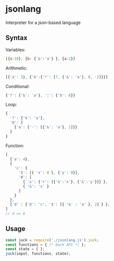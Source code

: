 # jsonlang
Interpreter for a json-based language

## Syntax

Variables:
```javascript
[{a:10}, {b: {'&':'a'} }, {a:2}]
```

Arithmetic:
```javascript
[{'a': 5}, {'b':{'*': [7, {'&': 'a'}, 8, -2]}}]
```

Conditional:
```javascript
{'?': {'&': 'a'}, ':': {'b': 6}}
```

Loop:
```javascript
{
  '?': {'&': 'a'}, 
  '@': [
    {'a': {'-': [{'&': 'a'}, 1]}}
  ]
}
```

Function:
```javascript
[
  {'a': 4},
  {
    'c': {
      '$': [{ 'x': 0 }, {'y': 0}],
      '#': [
        { 'x': {'+': [{'&':'x'}, {'&':'y'}]} },
        { '&': 'x' }
      ]
    }  
  },
  {'d' : {'@': 'c', '$': [{ '&' : 'a' }, 2] } },
]
// d == 6
```

## Usage

```javascript
const juck = require('./jsonlang.js').juck;
const functions = { /* back API */ };
const state = { };
juck(input, functions, state);
```
